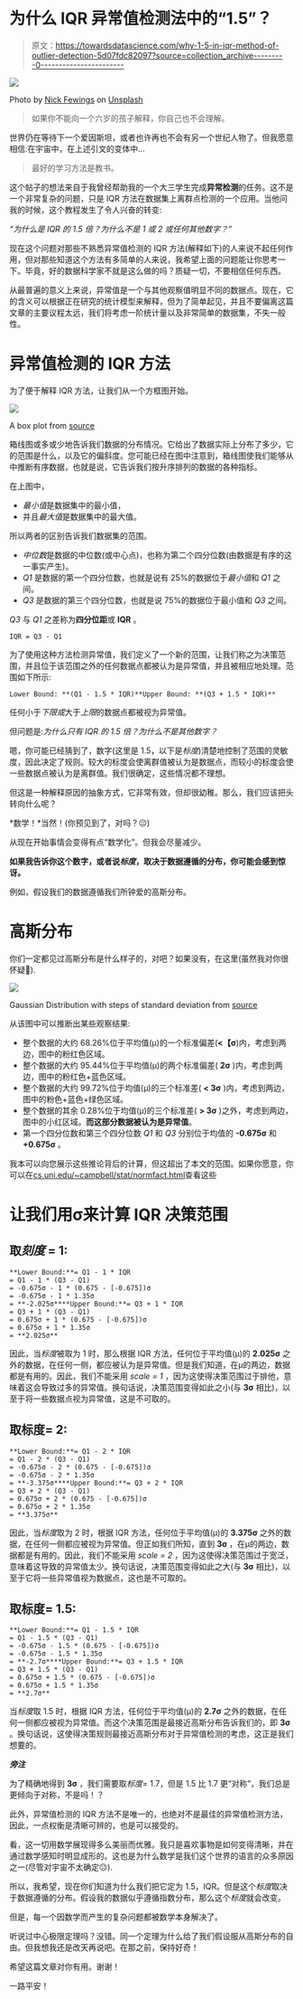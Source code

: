 # 为什么 IQR 异常值检测法中的“1.5”？

> 原文：<https://towardsdatascience.com/why-1-5-in-iqr-method-of-outlier-detection-5d07fdc82097?source=collection_archive---------0----------------------->

![](img/8e2596a0bcb54dfec13a0ce5f80dc4b5.png)

Photo by [Nick Fewings](https://unsplash.com/@jannerboy62) on [Unsplash](https://unsplash.com/photos/7cLIUI6rVDc)

> 如果你不能向一个六岁的孩子解释，你自己也不会理解。

世界仍在等待下一个爱因斯坦，或者也许再也不会有另一个世纪人物了。但我愿意相信:在宇宙中，在上述引文的变体中…

> 最好的学习方法是教书。

这个帖子的想法来自于我曾经帮助我的一个大三学生完成**异常检测**的任务。这不是一个非常复杂的问题，只是 IQR 方法在数据集上离群点检测的一个应用。当他问我的时候，这个教程发生了令人兴奋的转变:

*“为什么是 IQR 的 1.5 倍？为什么不是 1 或 2 或任何其他数字？”*

现在这个问题对那些不熟悉异常值检测的 IQR 方法(解释如下)的人来说不起任何作用，但对那些知道这个方法有多简单的人来说，我希望上面的问题能让你思考一下。毕竟，好的数据科学家不就是这么做的吗？质疑一切，不要相信任何东西。

从最普遍的意义上来说，异常值是一个与其他观察值明显不同的数据点。现在，它的含义可以根据正在研究的统计模型来解释，但为了简单起见，并且不要偏离这篇文章的主要议程太远，我们将考虑一阶统计量以及非常简单的数据集，不失一般性。

# 异常值检测的 IQR 方法

为了便于解释 IQR 方法，让我们从一个方框图开始。

![](img/4f08d9148fa82bfa1197c26836e07526.png)

A box plot from [source](https://panmath7.files.wordpress.com/2017/04/how_to_find_iqr_boxplot_image.jpg)

箱线图或多或少地告诉我们数据的分布情况。它给出了数据实际上分布了多少，它的范围是什么，以及它的偏斜度。您可能已经在图中注意到，箱线图使我们能够从中推断有序数据，也就是说，它告诉我们按升序排列的数据的各种指标。

在上图中，

*   *最小值*是数据集中的最小值，
*   并且*最大值*是数据集中的最大值。

所以两者的区别告诉我们数据集的范围。

*   *中位数*是数据的中位数(或中心点)，也称为第二个四分位数(由数据是有序的这一事实产生)。
*   *Q1* 是数据的第一个四分位数，也就是说有 25%的数据位于*最小值*和 *Q1* 之间。
*   *Q3* 是数据的第三个四分位数，也就是说 75%的数据位于最小值和 *Q3* 之间。

*Q3* 与 *Q1* 之差称为**四分位距**或 **IQR** 。

```
IQR = Q3 - Q1
```

为了使用这种方法检测异常值，我们定义了一个新的范围，让我们称之为决策范围，并且位于该范围之外的任何数据点都被认为是异常值，并且被相应地处理。范围如下所示:

```
Lower Bound: **(Q1 - 1.5 * IQR)**Upper Bound: **(Q3 + 1.5 * IQR)**
```

任何小于*下限或*大于*上限*的数据点都被视为异常值。

但问题是:*为什么只有 IQR 的 1.5 倍？为什么不是其他数字？*

嗯，你可能已经猜到了，数字(这里是 1.5，以下是*标度*)清楚地控制了范围的灵敏度，因此决定了规则。较大的标度会使离群值被认为是数据点，而较小的标度会使一些数据点被认为是离群值。我们很确定，这些情况都不理想。

但这是一种解释原因的抽象方式，它非常有效，但却很幼稚。那么，我们应该把头转向什么呢？

*数学！*当然！(你预见到了，对吗？😐)

从现在开始事情会变得有点“数学化”。但我会尽量减少。

**如果我告诉你这个数字，或者说*标度*，取决于数据遵循的分布，你可能会感到惊讶。**

例如，假设我们的数据遵循我们所钟爱的高斯分布。

# 高斯分布

你们一定都见过高斯分布是什么样子的，对吧？如果没有，在这里(虽然我对你很怀疑👊).

![](img/0b23630d1911ca8998962607c6088f78.png)

Gaussian Distribution with steps of standard deviation from [source](https://studiousguy.com/wp-content/uploads/2019/04/Normal-Distribution-curve.jpg)

从该图中可以推断出某些观察结果:

*   整个数据的大约 68.26%位于平均值(μ)的一个标准偏差(**<【σ**)内，考虑到两边，图中的粉红色区域。
*   整个数据的大约 95.44%位于平均值(μ)的两个标准偏差( **2σ** )内，考虑到两边，图中的粉红色+蓝色区域。
*   整个数据的大约 99.72%位于均值(μ)的三个标准差( **< 3σ** )内，考虑到两边，图中的粉色+蓝色+绿色区域。
*   整个数据的其余 0.28%位于均值(μ)的三个标准差( **> 3σ** )之外，考虑到两边，图中的小红区域。**而这部分数据被认为是异常值**。
*   第一个四分位数和第三个四分位数 *Q1* 和 *Q3* 分别位于均值的 **-0.675σ** 和 **+0.675σ** 。

我本可以向您展示这些推论背后的计算，但这超出了本文的范围。如果你愿意，你可以在[cs.uni.edu/~campbell/stat/normfact.html](http://www.cs.uni.edu/~campbell/stat/normfact.html)查看这些

# 让我们用σ来计算 IQR 决策范围

## 取*刻度* = 1:

```
**Lower Bound:**= Q1 - 1 * IQR
= Q1 - 1 * (Q3 - Q1)
= -0.675σ - 1 * (0.675 - [-0.675])σ
= -0.675σ - 1 * 1.35σ
= **-2.025σ****Upper Bound:**= Q3 + 1 * IQR
= Q3 + 1 * (Q3 - Q1)
= 0.675σ + 1 * (0.675 - [-0.675])σ
= 0.675σ + 1 * 1.35σ
= **2.025σ**
```

因此，当*标度*被取为 1 时，那么根据 IQR 方法，任何位于平均值(μ)的 **2.025σ** 之外的数据，在任何一侧，都应被认为是异常值。但是我们知道，在μ的两边，数据都是有用的。因此，我们不能采用 *scale = 1* ，因为这使得决策范围过于排他，意味着这会导致过多的异常值。换句话说，决策范围变得如此之小(与 **3σ** 相比)，以至于将一些数据点视为异常值，这是不可取的。

## 取标度= 2:

```
**Lower Bound:**= Q1 - 2 * IQR
= Q1 - 2 * (Q3 - Q1)
= -0.675σ - 2 * (0.675 - [-0.675])σ
= -0.675σ - 2 * 1.35σ
= **-3.375σ****Upper Bound:**= Q3 + 2 * IQR
= Q3 + 2 * (Q3 - Q1)
= 0.675σ + 2 * (0.675 - [-0.675])σ
= 0.675σ + 2 * 1.35σ
= **3.375σ**
```

因此，当*标度*取为 2 时，根据 IQR 方法，任何位于平均值(μ)的 **3.375σ** 之外的数据，在任何一侧都应被视为异常值。但正如我们所知，直到 **3σ** ，在μ的两边，数据都是有用的。因此，我们不能采用 *scale = 2* ，因为这使得决策范围过于宽泛，意味着这导致的异常值太少。换句话说，决策范围变得如此之大(与 **3σ** 相比)，以至于它将一些异常值视为数据点，这也是不可取的。

## 取标度= 1.5:

```
**Lower Bound:**= Q1 - 1.5 * IQR
= Q1 - 1.5 * (Q3 - Q1)
= -0.675σ - 1.5 * (0.675 - [-0.675])σ
= -0.675σ - 1.5 * 1.35σ
= **-2.7σ****Upper Bound:**= Q3 + 1.5 * IQR
= Q3 + 1.5 * (Q3 - Q1)
= 0.675σ + 1.5 * (0.675 - [-0.675])σ
= 0.675σ + 1.5 * 1.35σ
= **2.7σ**
```

当*标度*取 1.5 时，根据 IQR 方法，任何位于平均值(μ)的 **2.7σ** 之外的数据，在任何一侧都应被视为异常值。而这个决策范围是最接近高斯分布告诉我们的，即 **3σ** 。换句话说，这使得决策规则最接近高斯分布对于异常值检测的考虑，这正是我们想要的。

***旁注***

为了精确地得到 **3σ** ，我们需要取*标度=* 1.7，但是 1.5 比 1.7 更“对称”，我们总是更倾向于对称，不是吗！？

此外，异常值检测的 IQR 方法不是唯一的，也绝对不是最佳的异常值检测方法，因此，一点权衡是清晰可辨的，也是可以接受的。

看，这一切用数学展现得多么美丽而优雅。我只是喜欢事物是如何变得清晰，并在通过数学感知时明显成形的。这也是为什么数学是我们这个世界的语言的众多原因之一(尽管对宇宙不太确定😐).

所以，我希望，现在你们知道为什么我们把它定为 1.5，IQR。但是这个*标度*取决于数据遵循的分布。假设我的数据似乎遵循指数分布，那么这个*标度*就会改变。

但是，每一个因数学而产生的复杂问题都被数学本身解决了。

听说过中心极限定理吗？没错。同一个定理为什么给了我们假设服从高斯分布的自由。但我想我还是改天再说吧。在那之前，保持好奇！

希望这篇文章对你有用。谢谢！

一路平安！